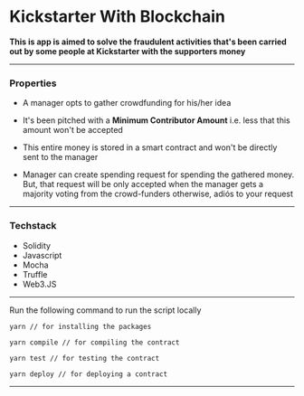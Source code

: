 # Kickstarter With Blockchain

**This is app is aimed to solve the fraudulent activities that's been carried out by some people at Kickstarter with the supporters money**

---

### Properties

- A manager opts to gather crowdfunding for his/her idea

- It's been pitched with a **Minimum Contributor Amount** i.e. less that this amount won't be accepted

- This entire money is stored in a smart contract and won't be directly sent to the manager

- Manager can create spending request for spending the gathered money. But, that request will be only accepted when the manager gets a majority voting from the crowd-funders otherwise, adiós to your request

---

### Techstack

- Solidity
- Javascript
- Mocha
- Truffle
- Web3.JS

---

Run the following command to run the script locally

```
yarn // for installing the packages

yarn compile // for compiling the contract

yarn test // for testing the contract

yarn deploy // for deploying a contract
```

---
